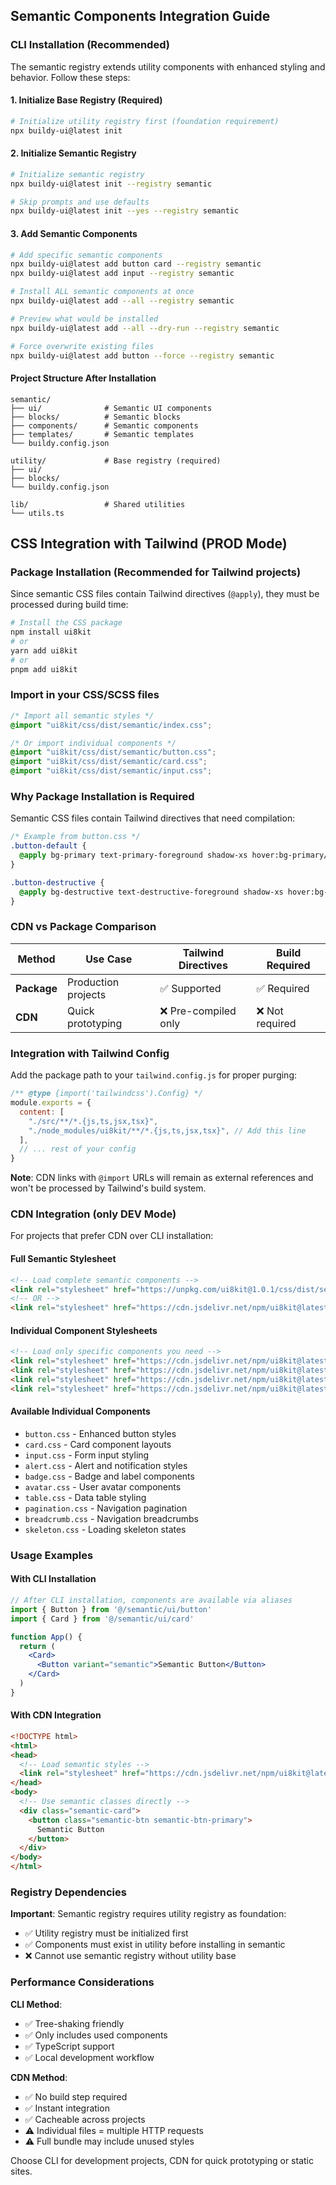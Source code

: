 ## Semantic Components Integration Guide

### CLI Installation (Recommended)

The semantic registry extends utility components with enhanced styling and behavior. Follow these steps:

#### 1. Initialize Base Registry (Required)
```bash
# Initialize utility registry first (foundation requirement)
npx buildy-ui@latest init
```

#### 2. Initialize Semantic Registry
```bash
# Initialize semantic registry
npx buildy-ui@latest init --registry semantic

# Skip prompts and use defaults
npx buildy-ui@latest init --yes --registry semantic
```

#### 3. Add Semantic Components
```bash
# Add specific semantic components
npx buildy-ui@latest add button card --registry semantic
npx buildy-ui@latest add input --registry semantic

# Install ALL semantic components at once
npx buildy-ui@latest add --all --registry semantic

# Preview what would be installed
npx buildy-ui@latest add --all --dry-run --registry semantic

# Force overwrite existing files
npx buildy-ui@latest add button --force --registry semantic
```

#### Project Structure After Installation
```
semantic/
├── ui/              # Semantic UI components
├── blocks/          # Semantic blocks
├── components/      # Semantic components
├── templates/       # Semantic templates
└── buildy.config.json

utility/             # Base registry (required)
├── ui/
├── blocks/
└── buildy.config.json

lib/                 # Shared utilities
└── utils.ts
```

## CSS Integration with Tailwind (PROD Mode)

### Package Installation (Recommended for Tailwind projects)

Since semantic CSS files contain Tailwind directives (`@apply`), they must be processed during build time:

```bash
# Install the CSS package
npm install ui8kit
# or
yarn add ui8kit
# or
pnpm add ui8kit
```

### Import in your CSS/SCSS files

```css
/* Import all semantic styles */
@import "ui8kit/css/dist/semantic/index.css";

/* Or import individual components */
@import "ui8kit/css/dist/semantic/button.css";
@import "ui8kit/css/dist/semantic/card.css";
@import "ui8kit/css/dist/semantic/input.css";
```

### Why Package Installation is Required

Semantic CSS files contain Tailwind directives that need compilation:

```css
/* Example from button.css */
.button-default {
  @apply bg-primary text-primary-foreground shadow-xs hover:bg-primary/90;
}

.button-destructive {
  @apply bg-destructive text-destructive-foreground shadow-xs hover:bg-destructive/90;
}
```

### CDN vs Package Comparison

| Method | Use Case | Tailwind Directives | Build Required |
|--------|----------|-------------------|----------------|
| **Package** | Production projects | ✅ Supported | ✅ Required |
| **CDN** | Quick prototyping | ❌ Pre-compiled only | ❌ Not required |

### Integration with Tailwind Config

Add the package path to your `tailwind.config.js` for proper purging:

```js
/** @type {import('tailwindcss').Config} */
module.exports = {
  content: [
    "./src/**/*.{js,ts,jsx,tsx}",
    "./node_modules/ui8kit/**/*.{js,ts,jsx,tsx}", // Add this line
  ],
  // ... rest of your config
}
```

**Note**: CDN links with `@import` URLs will remain as external references and won't be processed by Tailwind's build system.

### CDN Integration (only DEV Mode)

For projects that prefer CDN over CLI installation:

#### Full Semantic Stylesheet
```html
<!-- Load complete semantic components -->
<link rel="stylesheet" href="https://unpkg.com/ui8kit@1.0.1/css/dist/semantic/index.css">
<!-- OR -->
<link rel="stylesheet" href="https://cdn.jsdelivr.net/npm/ui8kit@latest/css/dist/semantic/index.css">
```

#### Individual Component Stylesheets
```html
<!-- Load only specific components you need -->
<link rel="stylesheet" href="https://cdn.jsdelivr.net/npm/ui8kit@latest/css/dist/semantic/button.css">
<link rel="stylesheet" href="https://cdn.jsdelivr.net/npm/ui8kit@latest/css/dist/semantic/card.css">
<link rel="stylesheet" href="https://cdn.jsdelivr.net/npm/ui8kit@latest/css/dist/semantic/input.css">
<link rel="stylesheet" href="https://cdn.jsdelivr.net/npm/ui8kit@latest/css/dist/semantic/alert.css">
```

#### Available Individual Components
- `button.css` - Enhanced button styles
- `card.css` - Card component layouts
- `input.css` - Form input styling
- `alert.css` - Alert and notification styles
- `badge.css` - Badge and label components
- `avatar.css` - User avatar components
- `table.css` - Data table styling
- `pagination.css` - Navigation pagination
- `breadcrumb.css` - Navigation breadcrumbs
- `skeleton.css` - Loading skeleton states

### Usage Examples

#### With CLI Installation
```jsx
// After CLI installation, components are available via aliases
import { Button } from '@/semantic/ui/button'
import { Card } from '@/semantic/ui/card'

function App() {
  return (
    <Card>
      <Button variant="semantic">Semantic Button</Button>
    </Card>
  )
}
```

#### With CDN Integration
```html
<!DOCTYPE html>
<html>
<head>
  <!-- Load semantic styles -->
  <link rel="stylesheet" href="https://cdn.jsdelivr.net/npm/ui8kit@latest/css/dist/semantic/index.css">
</head>
<body>
  <!-- Use semantic classes directly -->
  <div class="semantic-card">
    <button class="semantic-btn semantic-btn-primary">
      Semantic Button
    </button>
  </div>
</body>
</html>
```

### Registry Dependencies

**Important**: Semantic registry requires utility registry as foundation:
- ✅ Utility registry must be initialized first
- ✅ Components must exist in utility before installing in semantic
- ❌ Cannot use semantic registry without utility base

### Performance Considerations

**CLI Method**:
- ✅ Tree-shaking friendly
- ✅ Only includes used components
- ✅ TypeScript support
- ✅ Local development workflow

**CDN Method**:
- ✅ No build step required
- ✅ Instant integration
- ✅ Cacheable across projects
- ⚠️ Individual files = multiple HTTP requests
- ⚠️ Full bundle may include unused styles

Choose CLI for development projects, CDN for quick prototyping or static sites.
